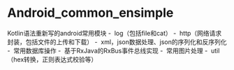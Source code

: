# Android_common_ensimple
Kotlin语法重新写的android常用模块
-  log（包括file和cat）
-  http（网络请求封装，包括文件的上传和下载）
-  xml，json数据处理、json的序列化和反序列化
-  常用数据库操作
-  基于RxJava的RxBus事件总线实现
-  常用图片处理
-  util（hex转换，正则表达式校验等）
